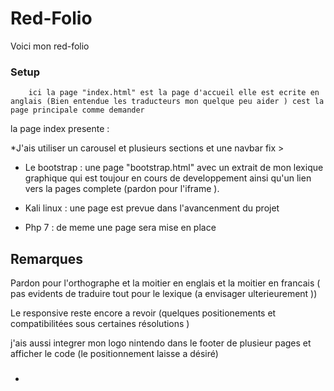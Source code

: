 # Red-Folio
Voici mon red-folio 


### Setup
		ici la page "index.html" est la page d'accueil elle est ecrite en anglais (Bien entendue les traducteurs mon quelque peu aider ) cest la page principale comme demander 

la page index presente :

*J'ais utiliser un carousel et plusieurs sections et une navbar fix >

* Le bootstrap :
 			une page "bootstrap.html" avec un extrait de mon lexique graphique qui est toujour en cours de 				developpement ainsi qu'un lien vers la pages complete (pardon pour l'iframe ).

* Kali linux : une page est prevue dans l'avancenment du projet

* Php 7 : de meme une page sera mise en place



## Remarques 

Pardon pour l'orthographe et la moitier en englais et la moitier en francais ( pas evidents de traduire tout pour le lexique (a envisager ulterieurement ))

Le responsive reste encore a revoir (quelques positionements et compatibilitées sous certaines résolutions )

j'ais aussi integrer mon logo nintendo dans le footer de plusieur pages et afficher le code (le positionnement laisse a désiré)

### 

* 
